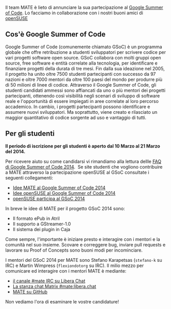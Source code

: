 <!-- 
.. link: 
.. description: MATE Desktop Google Summer of Code (GSoC) 2014 participation with openSUSE
.. tags: GSoC,openSUSE,News
.. date: 2014/03/10 13:14:31
.. title: MATE prende parte al GSoC 2014
.. slug: 2014-03-10-mate-desktop-gsoc-2014
.. author: Martin Wimpress
-->

Il team MATE è lieto di annunciare la sua partecipazione al
[Google Summer of Code](https://www.google-melange.com/archive/). Lo facciamo
in collaborazione con i nostri buoni amici di [openSUSE](https://www.opensuse.org)

## Cos'è Google Summer of Code

Google Summer of Code (comunemente chiamato GSoC) è un programma globale che
offre retribuzione a studenti sviluppatori per scrivere codice per vari progetti software open source. GSoC collabora con molti gruppi open source, free software e entità correlate alla tecnologia, per identificare e finanziare progetti della durata di tre mesi.
Fin dalla sua ideazione nel 2005, il progetto ha unito oltre
7500 studenti partecipanti con successo da 97 nazioni e oltre 7000 mentori da oltre 100 paesi del mondo per produrre più di 50 milioni di linee di codice. Attraverso il Google Summer of Code, gli studenti candidati ammessi sono affiancati da uno o più mentori dei progetti partecipanti,
ottenendo così visibilità negli scenari di sviluppo di software reale e l'opportunità di essere impiegati in aree correlate al loro percorso accademico.
In cambio, i progetti partecipanti possono identificare e assumere nuovi sviluppatori. Ma soprattutto, viene creato e rilasciato un maggior quantitativo di codice sorgente ad uso e vantaggio di tutti. 

## Per gli studenti

**Il periodo di iscrizione per gli studenti è aperto dal 10 Marzo al 21 Marzo del 2014.**

Per ricevere aiuto su come candidarsi vi rimandiamo alla lettura dellle [ FAQ di Google Summer of Code 2014](https://developers.google.com/open-source/gsoc/faq). 
Se site studenti che vogliono contribuire a MATE attraverso la partecipazione openSUSE al GSoC
consultate i seguenti collegamenti:

  * [Idee MATE al Google Summer of Code 2014](https://wiki.mate-desktop.org/pages/gsoc-2014)
  * [Idee openSUSE al Google Summer of Code 2014](https://en.opensuse.org/openSUSE:GSOC_ideas)
  * [openSUSE participa al GSoC 2014](https://news.opensuse.org/2014/03/04/opensuse-participates-in-gsoc-2014/)

In breve le idee di MATE per il progetto GSoC 2014 sono:

  * Il formato ePub in Atril
  * Il supporto a GStreamer-1.0
  * Il sistema dei plugin in Caja

Come sempre, l'importante è iniziare presto e interagire con i mentori e la
comunità nel suo insieme. Scovare e correggere bug, inviare pull requests e lavorare su Proof
of Concepts sono buoni modi per incominciare.

I mentori del GSoC 2014 per MATE sono Stefano Karapetsas (`stefano-k` su IRC) e
Martin Wimpress (`flexiondotorg` su IRC). Il milio mezzo per comunicare ed interagire con i mentori MATE è mediante:

  * [il canale #mate IRC su Libera Chat](https://web.libera.chat/?#mate)
  * [La stanza chat Matrix #mate:libera.chat](https://matrix.to/#/#mate:libera.chat)
  * [MATE su GitHub](https://github.com/mate-desktop)

Non vediamo l'ora di esaminare le vostre candidature!
